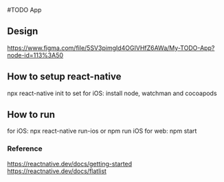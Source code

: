 #TODO App

## Design
https://www.figma.com/file/5SV3pimgId4OGIVHfZ6AWa/My-TODO-App?node-id=113%3A50

## How to setup react-native
npx react-native init <project-name> 
to set for iOS: 
install node, watchman and cocoapods

## How to run
for iOS: npx react-native run-ios or npm run iOS
for web: npm start

### Reference
https://reactnative.dev/docs/getting-started
https://reactnative.dev/docs/flatlist